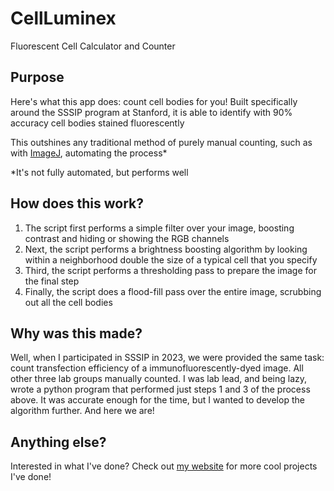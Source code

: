 # CellLuminex

Fluorescent Cell Calculator and Counter

## Purpose

Here's what this app does: count cell bodies for you! Built
specifically around the SSSIP program at Stanford,
it is able to identify with 90% accuracy cell bodies stained fluorescently

This outshines any traditional method of purely manual counting,
such as with [ImageJ](https://imagej.net/ij/), automating the process\*

\*It's not fully automated, but performs well

## How does this work?

1.  The script first performs a simple filter over your image, boosting contrast and hiding or showing the RGB channels
2.  Next, the script performs a brightness boosting algorithm by looking within a neighborhood double the size of a typical cell that you specify
3.  Third, the script performs a thresholding pass to prepare the image for the final step
4.  Finally, the script does a flood-fill pass over the entire image, scrubbing out all the cell bodies

## Why was this made?

Well, when I participated in SSSIP in 2023, we were provided the
same task: count transfection efficiency of a immunofluorescently-dyed image.
All other three lab groups manually counted. I was lab lead, and being lazy,
wrote a python program that performed just steps 1 and 3 of the process above.
It was accurate enough for the time, but I wanted to develop the algorithm further.
And here we are!

## Anything else?

Interested in what I've done? Check out [my website](https://12jeef.github.io/) for more cool projects I've done!
